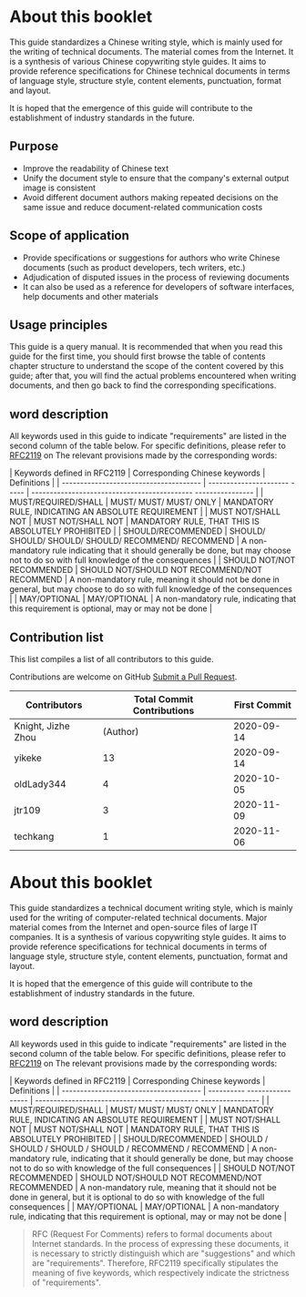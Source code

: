 # About this booklet

This guide standardizes a Chinese writing style, which is mainly used for the writing of technical documents. The material comes from the Internet. It is a synthesis of various Chinese copywriting style guides. It aims to provide reference specifications for Chinese technical documents in terms of language style, structure style, content elements, punctuation, format and layout.

It is hoped that the emergence of this guide will contribute to the establishment of industry standards in the future.

## Purpose

- Improve the readability of Chinese text
- Unify the document style to ensure that the company's external output image is consistent
- Avoid different document authors making repeated decisions on the same issue and reduce document-related communication costs

## Scope of application

- Provide specifications or suggestions for authors who write Chinese documents (such as product developers, tech writers, etc.)
- Adjudication of disputed issues in the process of reviewing documents
- It can also be used as a reference for developers of software interfaces, help documents and other materials

## Usage principles

This guide is a query manual. It is recommended that when you read this guide for the first time, you should first browse the table of contents chapter structure to understand the scope of the content covered by this guide; after that, you will find the actual problems encountered when writing documents, and then go back to find the corresponding specifications.

## word description

All keywords used in this guide to indicate "requirements" are listed in the second column of the table below. For specific definitions, please refer to [RFC2119](https://tools.ietf.org/html/rfc2119 "Click to go to external sites") on The relevant provisions made by the corresponding words:

| Keywords defined in RFC2119 | Corresponding Chinese keywords | Definitions |
| -------------------------------------- | ---------------------- ----- | -------------------------------------------- ---------------- |
| MUST/REQUIRED/SHALL | MUST/ MUST/ MUST/ ONLY | MANDATORY RULE, INDICATING AN ABSOLUTE REQUIREMENT |
| MUST NOT/SHALL NOT | MUST NOT/SHALL NOT | MANDATORY RULE, THAT THIS IS ABSOLUTELY PROHIBITED |
| SHOULD/RECOMMENDED | SHOULD/ SHOULD/ SHOULD/ SHOULD/ RECOMMEND/ RECOMMEND | A non-mandatory rule indicating that it should generally be done, but may choose not to do so with full knowledge of the consequences |
| SHOULD NOT/NOT RECOMMENDED | SHOULD NOT/SHOULD NOT RECOMMEND/NOT RECOMMEND | A non-mandatory rule, meaning it should not be done in general, but may choose to do so with full knowledge of the consequences |
| MAY/OPTIONAL | MAY/OPTIONAL | A non-mandatory rule, indicating that this requirement is optional, may or may not be done |


## Contribution list

This list compiles a list of all contributors to this guide.

Contributions are welcome on GitHub [Submit a Pull Request](https://github.com/yikeke/zh-style-guide).

| Contributors | Total Commit Contributions | First Commit |
| ----------- | ------------------ | ------------------ |
| Knight, Jizhe Zhou | (Author) | 2020-09-14 |
| yikeke | 13 | 2020-09-14 |
| oldLady344 | 4 | 2020-10-05 |
| jtr109 | 3 | 2020-11-09 |
| techkang | 1 | 2020-11-06 |





# About this booklet

This guide standardizes a technical document writing style, which is mainly used for the writing of computer-related technical documents. Major material comes from the Internet and open-source files of large IT companies. It is a synthesis of various copywriting style guides. It aims to provide reference specifications for technical documents in terms of language style, structure style, content elements, punctuation, format and layout.


It is hoped that the emergence of this guide will contribute to the establishment of industry standards in the future.



## word description

All keywords used in this guide to indicate "requirements" are listed in the second column of the table below. For specific definitions, please refer to [RFC2119](https://tools.ietf.org/html/rfc2119 "Click to go to external sites") on The relevant provisions made by the corresponding words:

| Keywords defined in RFC2119 | Corresponding Chinese keywords | Definitions |
| -------------------------------------- | ---------- ------------ ----- | -------------------------------- ------------ ---------------- |
| MUST/REQUIRED/SHALL | MUST/ MUST/ MUST/ ONLY | MANDATORY RULE, INDICATING AN ABSOLUTE REQUIREMENT |
| MUST NOT/SHALL NOT | MUST NOT/SHALL NOT | MANDATORY RULE, THAT THIS IS ABSOLUTELY PROHIBITED |
| SHOULD/RECOMMENDED | SHOULD / SHOULD / SHOULD / SHOULD / RECOMMEND / RECOMMEND | A non-mandatory rule, indicating that it should generally be done, but may choose not to do so with knowledge of the full consequences |
| SHOULD NOT/NOT RECOMMENDED | SHOULD NOT/SHOULD NOT RECOMMEND/NOT RECOMMENDED | A non-mandatory rule, meaning that it should not be done in general, but it is optional to do so with knowledge of the full consequences |
| MAY/OPTIONAL | MAY/OPTIONAL | A non-mandatory rule, indicating that this requirement is optional, may or may not be done |

> RFC (Request For Comments) refers to formal documents about Internet standards. In the process of expressing these documents, it is necessary to strictly distinguish which are "suggestions" and which are "requirements". Therefore, RFC2119 specifically stipulates the meaning of five keywords, which respectively indicate the strictness of "requirements".

